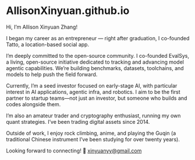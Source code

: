 # AllisonXinyuan.github.io

Hi, I’m Allison Xinyuan Zhang!

I began my career as an entrepreneur — right after graduation, I co-founded Tatto, a location-based social app.

I’m deeply committed to the open-source community. I co-founded EvalSys, a living, open-source initiative dedicated to tracking and advancing model agentic capabilities. We’re building benchmarks, datasets, toolchains, and models to help push the field forward.

Currently, I’m a seed investor focused on early-stage AI, with particular interest in AI applications, agentic infra, and robotics. I aim to be the first partner to startup teams—not just an investor, but someone who builds and codes alongside them.

I’m also an amateur trader and cryptography enthusiast, running my own quant strategies. I’ve been trading digital assets since 2014.

Outside of work, I enjoy rock climbing, anime, and playing the Guqin (a traditional Chinese instrument I’ve been studying for over twenty years).

Looking forward to connecting! 📧 xinyuanyy@gmail.com

